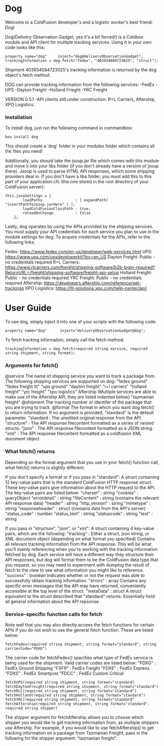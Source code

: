 # Dog

Welcome to a ColdFusion developer's and a logistic worker's best friend: Dog! 

Dog(Delivery Observation Gadget, yes it's a bit forced!) is a Coldbox module
and API client for multiple tracking services. Using it in your own code
looks like this:


```
property name="dog"     inject="dog@deliveryObservationGadget";
trackingInformation = dog.fetch("fedex", "403934084723025", "struct");
```


Shipment 403934084723025's tracking information is returned by the dog object's
fetch method.

DOG can provide tracking information from the following services:
-FedEx
-UPS
-Dayton Freight
-Holland Frieght
-YRC Freight

VERSION 0.5.1
	-API clients still under construction: R+L Carriers, Aftership, XPO Logistics


### Installation

To install dog, just run the following command in commandbox:

```
box install dog
```

This should create a 'dog' folder in your modules folder which contains all
the files you need!

Additionally, you should take the jsoup.jar file which comes with this module and 
move it into your libs folder (if you don't already have a version of jsoup there).
Jsoup is used to parse HTML API responses, which some shipping providers deal in.
If you don't have a libs folder, you must add this to this part of your
application.cfc (the one stored in the root directory of your ColdFusion server):

```
this.javaSettings = {
		loadPaths               : [ expandPath( "insertPathToJsoup.jarHere" ) ],
		loadColdFusionClassPath : true,
		reloadOnChange          : false
	};
```

Lastly, dog operates by using the APIs provided by the shipping services.
You must supply your API credentials for each service you plan to use in
the module settings for dog. To acquire credentials for the APIs, refer
to the following links:

Fedex: https://www.fedex.com/en-us/developer/web-services.html
UPS: https://www.ups.com/upsdeveloperkit?loc=en_US
Dayton Freight: Public - no credentials required
R+L Carriers: https://www.rlcarriers.com/freight/shipping-software/b2b-login-required?ReturnURL=/freight/shipping-software/freight-api-setup
Holland Freight: Public - no credentials required
YRC Freight: Public - no credentials required
Aftership: https://developers.aftership.com/reference/get-trackings
XPO Logistics: https://ltl-solutions.xpo.com/help-center/api/



# User Guide

To use dog, simply inject it into one of your scripts with the following code:

```
property name="dog"      inject="deliveryObservationGadget@dog";
```

To fetch tracking information, simply call the fetch method:

```
trackingInformation = dog.fetch(required string service, required string shipment, string format);
```


### Arguments for fetch()

@service The name of shipping service you want to track a package from. The following
		 shipping services are supported on dog:
		"fedex ground"
		"fedex freight ltl"
		"ups ground"
		"dayton freight"
		"r+l carriers"
		"holland freight"
		"yrc freight"
		"xpo logistics"
		Aftership (Multiple services are able to make use of the Aftership API, they are listed indented below)
			"tazmanian freight"
@shipment The tracking number or identifer of the package that you are trying to track.
@format The format in which you want dog.fetch() to return information. If no argument is provided,
		"standard" is the default parameter.
		"standard : The unedited original response from the API.
		"structure" : The API response filecontent formatted as a series of nested structs.
		"json" : The API response filecontent formatted as a JSON string.
		"xml" : The API response filecontent formatted as a coldfusion XML document object.


### What fetch() returns

Depending on the format argument that you use in your fetch() function call, what fetch()
returns is slightly different. 

If you don't specify a format or if you pass in "standard":
	A struct containing 12 key-value pairs that is the standard ColdFusion HTTP response
	struct. These key-value pairs give information about the HTTP request to the API.
	The key-value pairs are listed below:
		"charset" : string
		"cookies" : queryObject
		"errordetail" : string
		"fileContent" : string (contains the relevant API response data)
		"header" : string
		"http_version" : string
		"mimetype" : string
		"responseheader" : struct (contains data from the API's server)
		"status_code" : number
		"status_text" : string
		"statuscode" : string
		"text" : string

If you pass in "structure", "json", or "xml":
	A struct containing 4 key-value pairs, which are the following:
		"tracking" : Either a struct, json string, or XML document object (depending on what format you specified)
			Contains all relevant tracking information from the API response. This will be what you'll mainly
			referencing when you're working with the tracking information fetched by dog. Each service will have a
			different way they structure their API responses, but dog will format them to be the ColdFusion data
			type that you request, so you may need to experiment with dumping the result of fetch to the view
			to see what information you might like to reference.
		"success" : boolean
			Indicates whether or not the request was able to successfully obtain tracking information.
		"errors" : array
			Contains any specific error messages that the API may have returned, conveniently accessible at the top level
			of the struct.
		"metaData" : struct
			A struct equivalent to the struct described that "standard" returns. Essentially hold all general information
			about the API repsonse.


### Service-specific function calls for fetch
Note well that you may also directly accees the fetch functions for certain APIs if you
do not wish to use the general fetch function. These are listed below:

```
fetchFedex(required string shipment, string format="standard", string carrierCode="FDXG")
```
The carrier code for fetchFedex() specifies what type of FedEx service is being used for the
shipment. Valid carrier codes are listed below:
	"FDXG" : FedEx Ground Shipping
    "FXFR" : FedEx Freight
    "FDXE" : FedEx Express
    "FDXS" : FedEx Smartpost
    "FDCC" : FedEx Custom Critical

```
fetchUPS(required string shipment, string format="standard)
fetchDaytonFreight(required string shipment, string format="standard")
fetchRLC(required string shipment, string format="standard")
fetchHolland(required string shipment, string format="standard")
fetchYRC(required string shipment, string format="standard"
fetchAftership(required string shipment, string format="standard",  required string shipper)
```
The shipper argument for fetchAftership allows you to choose which shipper you would like to get tracking information from,
as multiple shippers use Aftership. For example, if you would like to use fetchAftership() to get tracking information on 
a package from Tazmanian Freight, pass in the following for the shipper argument: "tazmanian freight".
